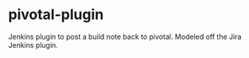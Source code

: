 pivotal-plugin
===============

Jenkins plugin to post a build note back to pivotal. Modeled off the Jira Jenkins plugin.
